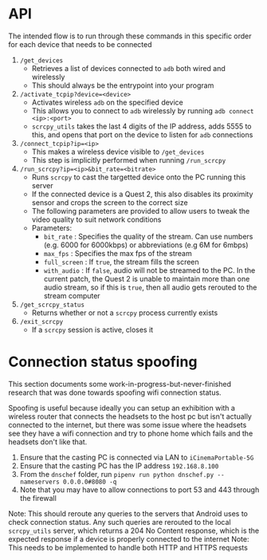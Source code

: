 # API

The intended flow is to run through these commands in this specific order for 
each device that needs to be connected

1. `/get_devices`
    - Retrieves a list of devices connected to `adb` both wired and wirelessly
    - This should always be the entrypoint into your program
1. `/activate_tcpip?device=<device>`
    - Activates wireless `adb` on the specified device
    - This allows you to connect to `adb` wirelessly by running `adb connect 
      <ip>:<port>`
    - `scrcpy_utils` takes the last 4 digits of the IP address, adds 5555
      to this, and opens that port on the device to listen for `adb`
      connections
1. `/connect_tcpip?ip=<ip>`
    - This makes a wireless device visible to `/get_devices`
    - This step is implicitly performed when running `/run_scrcpy`
1. `/run_scrcpy?ip=<ip>&bit_rate=<bitrate>`
    - Runs `scrcpy` to cast the targetted device onto the PC running this
      server
    - If the connected device is a Quest 2, this also disables its
      proximity sensor and crops the screen to the correct size
    - The following parameters are provided to allow users to tweak the
      video quality to suit network conditions
    - Parameters:
        - `bit_rate` : Specifies the quality of the stream. Can use numbers
          (e.g. 6000 for 6000kbps) or abbreviations (e.g 6M for 6mbps)
        - `max_fps` : Specifies the max fps of the stream
        - `full_screen` : If `true`, the stream fills the screen
        - `with_audio` : If `false`, audio will not be streamed to the PC.
          In the current patch, the Quest 2 is unable to maintain more than
          one audio stream, so if this is `true`, then all audio gets
          rerouted to the stream computer
1. `/get_scrcpy_status`
    - Returns whether or not a `scrcpy` process currently exists
1. `/exit_scrcpy`
    - If a `scrcpy` session is active, closes it

# Connection status spoofing

This section documents some work-in-progress-but-never-finished research that
was done towards spoofing wifi connection status.

Spoofing is useful because ideally you can setup an exhibition with a
wireless router that connects the headsets to the host pc but isn't
actually connected to the internet, but there was some issue where the
headsets see they have a wifi connection and try to phone home which fails
and the headsets don't like that.

1. Ensure that the casting PC is connected via LAN to `iCinemaPortable-5G`
1. Ensure that the casting PC has the IP address `192.168.8.100`
1. From the `dnschef` folder, run 
   `pipenv run python dnschef.py --nameservers 0.0.0.0#8080 -q`
1. Note that you may have to allow connections to port 53 and 443 through the 
   firewall

Note: This should reroute any queries to the servers that Android uses to check
connection status. Any such queries are rerouted to the local `scrcpy_utils`
server, which returns a 204 No Content response, which is the expected response
if a device is properly connected to the internet
Note: This needs to be implemented to handle both HTTP and HTTPS requests
